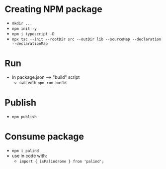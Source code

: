 # Creating NPM package
- `mkdir ...`
- `npm init -y`
- `npm i typescript -D` 
- `npx tsc --init --rootDir src --outDir lib --sourceMap --declaration --declarationMap`


# Run
- In package.json --> "build" script
    - call with `npm run build`

# Publish
- `npm publish`

# Consume package
- `npm i palind` 
- use in code with:
    - `import { isPalindrome } from 'palind';`